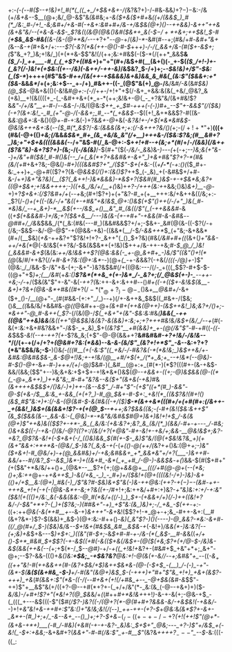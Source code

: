 +:-*(_-(_--#(*_$--+!&)+!_#(*(_((_+_/+$&+&+-/(_&?&?+)-/-#&_-_&&_)_+$?-)-$&:-/&(+/_&+&--_$__(@+;&/_@-&$"&_(&_#&;+_-&($+&($+#+_&*_((_+/(&&$_)_#(*_/&:_#-/+!_-&;&#+/+&-#(-+&+:&#+#+/&-+/&$&(_@+)()-_-++&&)-&+_+"++&_(_&+&"&/--(+&-&-&$-_$?&_(*(*(&_@(@&_()&#($&*+_&(-$_$-/+*+$_&+;+_+$&!_$-#_$($__+$&_&$-#&(___(_&-(&*_-(@+*&/-_--+?+"_--@_-+/(_&)-*-_&#(#--+;(#&/+#-*&#+"&+(*&_--&-+(_#+&+/+:_---$?(-&?(*&(++-@()-#-$_++*+)-/-/(_&&+/&-(#($+-&$+;(*$"&_+?_)&;+!&/_)(+(*+&-$$"&!(/(++;&:+#&$(-($-*(/(++*_&&$__&_($_/-)_++___-#_(_(_+$?+((#&+_)+"+"(#+/&$+#(__(&+()(-_+-$(_($_/+!-)+-(_&?(/-)&!+(+$&:((+--/&)(-&++/-++-&)_/&$&?_$-/+)+;-_-$&!&)+/$"-$&:(_($-*_)++++(#$"&$-#_++/(&(++-+$&&&)&+&)&&_&_#&(_(&:$"($&&+:+*($&-_&&_&*_/+(+;&:+$--_+-/+)_#&++-((-_(@$"&(+)_@-/__&/&#_/-&_(&#_$&)(@_$&_-@&+&(()(-&!&#_@+:-(-/_/+_+-_/+!+"+$(/-&+_+&&:&(&(_+&/_@&?_&(+&)__+!(&((((+_-(_-&#++&+(*_+-*(++;&!&+-@(_-_+?&"&/(&+#&!$?&_&"-/+/&"__+_-#-/--_&&-_/-/&/(@&:_$++_+_$_#-*+++(-(-)_)_#+_--$"+-&&$"(/($&)(-+?(&+:&!_-_#_(+"-@-/(-&&+;_#_--*(_+&&$-*-$((+!_&+*&&$?-#((&-&_&:_@_&+:&_-&()(@_+-#-_+:&(-)+?&_&+-@_+&(-*&?&!_+-/+$(*&*&#&$-@&!&++_+&+:&*(-_-($_#(*_&$?_/_-&:(&&&(&+;+:(/-&+++?&/()(_+;-$(/+!+*$"+)__(((+(#&(-@+(()_+&;(/_&&_&$&*_#+_(&_+&/&_&"(/+__)+++&-/($&:$?&;(#__&#+?_)&;+"+$+&((((&&&(-_-/+"&$-#(/_&-@+:-$+_+!+#--+(&;+*(#_/+/-*_/(&&)(/&++($?&"&)-&+?$?+)_-(*&;-/(-_/&(&)___/-$(#+"($(*-/&/-_&*&)&-_)---(_+(-+;_--)&;&(+"&--)+/&"+#($&!_#-#()&(--_/+(_&(*+?+&&#&+-&+"_)+&+#&"$?+?-*(#&(&/(+_#+&+?&;-@&(_)-#+)(((&&#$?+"_/($$"-$+(+_&:-((_+__/-*__(-+:()(_($_#+-&:_++)+_-@+#(($?+?(&-@_&&$(/()+:(&()$?_++$_(-_&)_+(-&#&$+/+#-&-/+*+)&_+"&?&)(__($?(_&++!-)&*&&&)-*&$+?($&#(#_)&$-+-+_$&*&;&?+((@+$_&+;+!&&+_+++;-)((+&_/&/+/__+*_(_)&)+*+?-/+++(&:+*+&&;()&)_&+)__-@-_+)+?_$+&+:(/$?&#+/+_(*--+*&;(#+!$?+)+(+"&?-#_+(+__+++:&/+&++&((/&;+:-_$?(/-*()+$($+_((-(&/-/+"&((_+-+#&"+_&!&$_@+:()&$(+$"()++(/-/+"_)&(_#-*&)&/_--+_&+)-*__&$(+_--/_&_$_+()__&"_#_(&((/$"(_(-++&&&#-*&((_+$(+&&&#-)+/&;+?($&+&__/---)&*(&-(+-+#+"-+&&(#-&-*&#&_-*-@_#_#+/_/&*&$&&_/(*(_&:(#&(---#_)(&&#&&$?+/+;-$&+-_&#(@(&-((-$?(/-+(/&;-$&$--&/-@-@$"-+(@&&-+&)-((&&*(__/-$_/-&&++*_$_(+"&;-&+&&*(#+/(__$&)(_+&-_+*+*&?+"$?&!+!+?-_&++"(_()_$+?&)(#&(_/&#+#+((_(&+(_)+"&&-++/+&(*_@(-&!&$(++?&/-$&(&$&*+(+!&)($++_+_/&-++-+&;_#-$_@_/_)&!(_&&&#-&+$_(&(&:_++/&!&&++$?(@&:&&(-_+-@_&+#+_-)&/$"((&"()+!(*(@_(&/_#_/++&?(/_/+#-&+?&:(@+:&*-_-)(@+*(_-*+_-&_&&?(-+&(/_(((-/_@_)+_-)$"(@&:_/_/&&-$-/&"+&-(+;-&+"-)&?&$&#(/+((@&:---/(/-_+(((_$$?-#+$-$-((@+"+$_)+;(__/&#_(+*&:()__$?&*(*+&_+(+-)&*_/-_&?+;(/_@&$_(+_-)-___--++-+&;-/-*+/($&(&"$"+-&"-&(_-++?(_&:++-&+:&++#--()_#+((-+(($+-&!&$(&__-&+)+?&+(@&-&*+#&((#_$+?(/-*(*_@+?_)-@-_-$()&_+__@&#+/_-&+($+_()-/__(@+"-_(#(#&&-(+:+"_/_)--+)(/+-&++&_$&$((_#&+-/($&;()_&__((_&&/&/+&&#&_-@((_@&#++-@+*(&+#+(++&(_@_++)-(&$++&!_)&;&?+/()+;-*&++"-@_#-&++(_$?-*(/(&(@-/_$(_+&+"+(&"-$&:&:_#&*(__)&&(_-++((@&"++&)&&__(_&((++"_@&$&)&(&?-&(&&)+:&;+;+?+++#&!&/&$+_(&_/_/--+*(#(-&(+:&:+&+#&?&&+"-/_&_$-_+_&)_$+(_(&?$"__+#(&&)+_+-(@(/&"$"-#-_+#((-_((-&_$&$_-&!(--$+$-++?(+-_$?&_&;(+$"-@-@(&&*+*+?__&#&#&#_-+?+!&/-/&!&--*_/(/(+-+(/+/+?+_(@&#+?&:(*&&_)--&*-&-(&/$"_(&?+!+*$"_-&*--&:+?+?(*&"&$&/&;-$-__)()&*(-(((#__(+(-&:$"((_+&/-/-#&?&(-*(*&!&;_)&$++&/+-&#&:_@&#&$&-_&-$_@+!_)&;+-+!&/(@____+#_/+$(+_/(*+_&;+_--+!&*(--@&)-#-$()-@+*-&_+-#-)+++/(+_/-@_)_$&#-)(_&#__(@+:+_(#(*-)(*$?(((#+-(&-+&$-&&/(&&;($$"+--)&;&+&:+$+$+-+!&*&*()&$(____@--+&&_+-((+;-@_)&$&&(@-((*(_-@+_&++)_)++&"&;_#-#+"&?&--&($+"(&+&(-+&_)_#&*(&++++&$&$+/()&/-)+)++-(&-_-_&$"_/-#+"$"-(+_$"((+*(#_)-&&"-@-$(+&_-/_$__&:&_+-&&_(+(+?_)-#_@_$&+-#-$+:_+&!(*_((&$?&!(#+!()(_&$_#$"&:+)+:(/-_&-(@(&_#-$-&(#&((-+/($_)___$-*(&++&*(((#+/+(+#(#+:(/&++-_+(&&!_)&$+(&(&&+!$?-+(+(@_$--+__++;&?_$&&((&;-(-#+(&!($&:&++_$"(&_$($&&(&--_&&-&:-(_@&)-*-*&"&/&#&$_#_@+)_&+)&!+!+$_/-&(&(@+)$"+_+_&)&(($$?+-+*-_&_(_&/&:(+&:&?+;&?_&_(&/(*_)(&&/-#+-+---_/-#&;()&+&$((-/-+&-()(_&/-@$?(($?+:_/(&(/+?(+_@&"-#+-&!_+-+_&_/+;&&-__@&!&$+;&?-+&?_@$?&-&!+(-$+&+(-/_(()&)&&_$(#(+-$-_&)$"&/(@_(+$&!&?&_+)(+(&+"&&+:+*+*&-(@&/_$-)&?(_&;&-+(-*(*+(()-@($+$+/(*&?+*+*()&:(@+*+;-)&"($+&+!-#_@&/+)-+(@_&&#&)+/-+&;&#&&+_+*_&&*&"+/+?(___-)&++#-&&/+--#(/&?_$--&$_)&*-)+((&+#_-&*(_+_+#_/-@-)-&&$&*-_+(_)&&-$(#($+#+"_(_+($&"+*&/&/++()+_(@&*--__$?+(+;(@+_&&_@+*__(((/+#(@-@+*(_--(*&;()+;&:++_@+-+*+&_++$_)-&(/+&_-_)_-_#+)+/($&!_+(@+_((((&!-/+)-)&)-&+(()+/+$__&:(@+)_#&(-)_/$"&?_#-$&)&+$"&(-)_&-_++_@&:(++?-+($-)-$-(&#-++-_+++&_+!+(-*_+(-(@&-&*+-&;+?&$($(+-/_#+!+;&:++&/+#+:+)&?-*+"&)&:+:+/_-+:&"($&!(+((()+/&:_&(-&&(&&:-@_#(*&/+((/-)_)_$+-(+&&+/+)(/-)++((&!+?&/-/-$&"+*+?-(_)+($?&;-)(#_#_&+"_-+)_+$"&:(&_)&)+;-/_+&_-$(++*-_+:_-((+:++_@&(-&(*+#__+--_&-+)_&+++"-&+_&!($$?+!-*_@+-+;&_-#++-&+:(__#(&+?&*-)$?-$(&&)+_&$-)(@+:&:-#++()-*&)(_&"$?-)()(----)-@_&&?-*&:-&+#-((/_@(#+/_$-)($&)&/&--$+!&+(#&$&_&#__&$&-+*(-&!+)_/&&(*-)&:&?(--(+;&)+&_$+&---$_)+$+:_)((&"(#-$+;-_&*_$+#-#-+-/&-(*(_&$-__#_-&*&((*+/_+()-$+*_#&#_$+$$?(-+-&$((+#(-&(($+&(/&$+-(@($(+&;$?+(+/_@-$-/&)&-&$(&&(++&(--(*+;+$(*-/_$--_@_#_)-_+/-*+((_+!&!+*&?+-(#&#+$_+&"+*+;_&+"-@+;--$?-&&-((()+*_&()&:__+$&;_-+$&?&?___@&:+!-@(&(+-&_/_/--+;&#&"+_-*-((*_-&$_+($(++"&!-#(++&_&++(#-(&?+$&/+$_)&++$&*&-(@-(-$+$_-(__)_/-(-)_-+"-(&*-$(__&($(&+#&_-$-)__+/-#_(&"(&_@+)&$_$-(_-+++)+"_#+"$"&_+!+)_+&+(&$?-+++_)_+&*(#_(&&+:$"(*&-((-/(--#+&+(+!(/+#&_+--_-@+$&(&#-&_$$"-++)$"+__&$"&(+/((+?-@--+#(*+?+-(_+/+/&"(*-_&:(&_(-@--+&+)+)($-*&/&)-/+#+!$?+"(*&!+?(@_$&*&/+*(*(#++_#+*&!&+_++!_)_-&-+-&(+;-@&-+$_-(_(((_+---&$(((-$"($_#(/$?-)&?((-/(@+?(*-@(#+#+?&&&-&/-+&$&!(-+&&/-_-)+!_$+$&"&!+&-++#+:$"&:()+"&!&;&!(/(--)_++-++-(+?-$_+_@&:_&_(&*$?+-&+-_&*+-(#_)+;+/_-&--&+_--()_)+;+?-$+&_$-(_/-((+-+-/-+$?_(+!(*+*+!$"(@+*-(&+&-+*+)___(-#_/-#&)(+&#(-+-+-&?-_&)&:_$+$+"_@&;---_+?-)$"+/&$_+(-&!(_-$+:+&&;_-&+&#+?(_&&+"-#-#(/&:$"_+-#__$"_(&?&*_+++_+$?_---$"_--$-*&:(((-((_:

